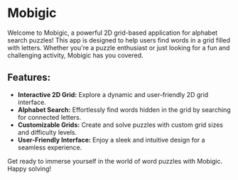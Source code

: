 # Mobigic
 Welcome to Mobigic, a powerful 2D grid-based application for alphabet search puzzles! This app is designed to help users find words in a grid filled with letters. Whether you're a puzzle enthusiast or just looking for a fun and challenging activity, Mobigic has you covered.

## Features:
- **Interactive 2D Grid:** Explore a dynamic and user-friendly 2D grid interface.
- **Alphabet Search:** Effortlessly find words hidden in the grid by searching for connected letters.
- **Customizable Grids:** Create and solve puzzles with custom grid sizes and difficulty levels.
- **User-Friendly Interface:** Enjoy a sleek and intuitive design for a seamless experience.

Get ready to immerse yourself in the world of word puzzles with Mobigic. Happy solving!
